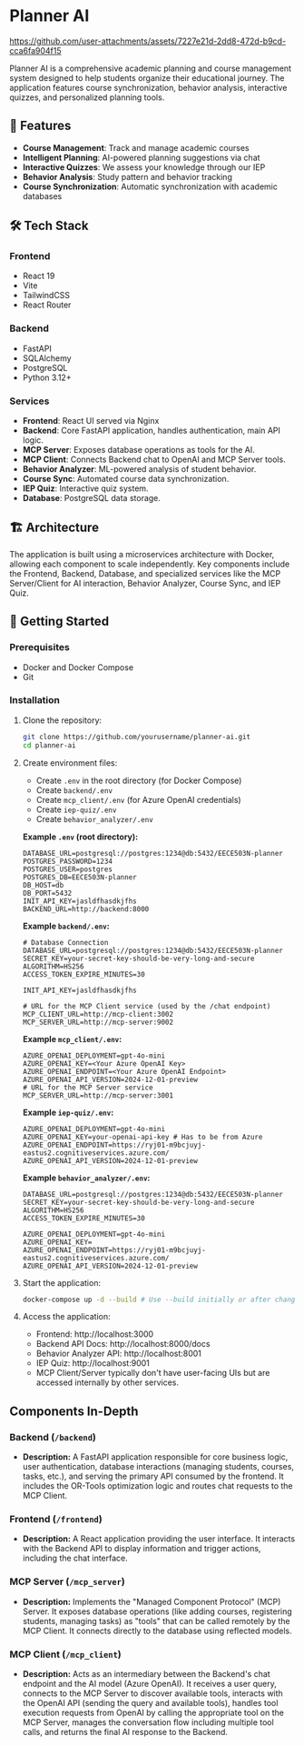 # Planner AI

https://github.com/user-attachments/assets/7227e21d-2dd8-472d-b9cd-cca6fa904f15



Planner AI is a comprehensive academic planning and course management system designed to help students organize their educational journey. The application features course synchronization, behavior analysis, interactive quizzes, and personalized planning tools.

## 🚀 Features

- **Course Management**: Track and manage academic courses
- **Intelligent Planning**: AI-powered planning suggestions via chat
- **Interactive Quizzes**: We assess your knowledge through our IEP
- **Behavior Analysis**: Study pattern and behavior tracking
- **Course Synchronization**: Automatic synchronization with academic databases

## 🛠️ Tech Stack

### Frontend
- React 19
- Vite
- TailwindCSS
- React Router

### Backend
- FastAPI
- SQLAlchemy
- PostgreSQL
- Python 3.12+

### Services
- **Frontend**: React UI served via Nginx
- **Backend**: Core FastAPI application, handles authentication, main API logic.
- **MCP Server**: Exposes database operations as tools for the AI.
- **MCP Client**: Connects Backend chat to OpenAI and MCP Server tools.
- **Behavior Analyzer**: ML-powered analysis of student behavior.
- **Course Sync**: Automated course data synchronization.
- **IEP Quiz**: Interactive quiz system.
- **Database**: PostgreSQL data storage.

## 🏗️ Architecture

The application is built using a microservices architecture with Docker, allowing each component to scale independently. Key components include the Frontend, Backend, Database, and specialized services like the MCP Server/Client for AI interaction, Behavior Analyzer, Course Sync, and IEP Quiz.

## 🚀 Getting Started

### Prerequisites

- Docker and Docker Compose
- Git

### Installation

1.  Clone the repository:
    ```bash
    git clone https://github.com/yourusername/planner-ai.git
    cd planner-ai
    ```

2.  Create environment files:
    - Create `.env` in the root directory (for Docker Compose)
    - Create `backend/.env`
    - Create `mcp_client/.env` (for Azure OpenAI credentials)
    - Create `iep-quiz/.env`
    - Create `behavior_analyzer/.env`
    
    **Example `.env` (root directory):**
    ```dotenv
    DATABASE_URL=postgresql://postgres:1234@db:5432/EECE503N-planner
    POSTGRES_PASSWORD=1234
    POSTGRES_USER=postgres
    POSTGRES_DB=EECE503N-planner
    DB_HOST=db
    DB_PORT=5432
    INIT_API_KEY=jasldfhasdkjfhs
    BACKEND_URL=http://backend:8000
    ```

    **Example `backend/.env`:**
    ```dotenv
    # Database Connection
    DATABASE_URL=postgresql://postgres:1234@db:5432/EECE503N-planner
    SECRET_KEY=your-secret-key-should-be-very-long-and-secure
    ALGORITHM=HS256
    ACCESS_TOKEN_EXPIRE_MINUTES=30

    INIT_API_KEY=jasldfhasdkjfhs

    # URL for the MCP Client service (used by the /chat endpoint)
    MCP_CLIENT_URL=http://mcp-client:3002
    MCP_SERVER_URL=http://mcp-server:9002
    ```

    **Example `mcp_client/.env`:**
    ```dotenv
    AZURE_OPENAI_DEPLOYMENT=gpt-4o-mini
    AZURE_OPENAI_KEY=<Your Azure OpenAI Key>
    AZURE_OPENAI_ENDPOINT=<Your Azure OpenAI Endpoint>
    AZURE_OPENAI_API_VERSION=2024-12-01-preview
    # URL for the MCP Server service
    MCP_SERVER_URL=http://mcp-server:3001
    ```

    **Example `iep-quiz/.env`:**
    ```dotenv
    AZURE_OPENAI_DEPLOYMENT=gpt-4o-mini
    AZURE_OPENAI_KEY=your-openai-api-key # Has to be from Azure
    AZURE_OPENAI_ENDPOINT=https://ryj01-m9bcjuyj-eastus2.cognitiveservices.azure.com/
    AZURE_OPENAI_API_VERSION=2024-12-01-preview
    ```

    **Example `behavior_analyzer/.env`:**
    ```dotenv
    DATABASE_URL=postgresql://postgres:1234@db:5432/EECE503N-planner
    SECRET_KEY=your-secret-key-should-be-very-long-and-secure
    ALGORITHM=HS256
    ACCESS_TOKEN_EXPIRE_MINUTES=30

    AZURE_OPENAI_DEPLOYMENT=gpt-4o-mini
    AZURE_OPENAI_KEY=
    AZURE_OPENAI_ENDPOINT=https://ryj01-m9bcjuyj-eastus2.cognitiveservices.azure.com/
    AZURE_OPENAI_API_VERSION=2024-12-01-preview
    ```

3.  Start the application:
    ```bash
    docker-compose up -d --build # Use --build initially or after changes
    ```

4.  Access the application:
    - Frontend: http://localhost:3000
    - Backend API Docs: http://localhost:8000/docs
    - Behavior Analyzer API: http://localhost:8001
    - IEP Quiz: http://localhost:9001 
    - MCP Client/Server typically don't have user-facing UIs but are accessed internally by other services.

## Components In-Depth

### Backend (`/backend`)
*   **Description:** A FastAPI application responsible for core business logic, user authentication, database interactions (managing students, courses, tasks, etc.), and serving the primary API consumed by the frontend. It includes the OR-Tools optimization logic and routes chat requests to the MCP Client.

### Frontend (`/frontend`)
*   **Description:** A React application providing the user interface. It interacts with the Backend API to display information and trigger actions, including the chat interface.

### MCP Server (`/mcp_server`)
*   **Description:** Implements the "Managed Component Protocol" (MCP) Server. It exposes database operations (like adding courses, registering students, managing tasks) as "tools" that can be called remotely by the MCP Client. It connects directly to the database using reflected models.

### MCP Client (`/mcp_client`)
*   **Description:** Acts as an intermediary between the Backend's chat endpoint and the AI model (Azure OpenAI). It receives a user query, connects to the MCP Server to discover available tools, interacts with the OpenAI API (sending the query and available tools), handles tool execution requests from OpenAI by calling the appropriate tool on the MCP Server, manages the conversation flow including multiple tool calls, and returns the final AI response to the Backend.

<!-- ... other sections like Running the App, Contributing, etc. ... -->

